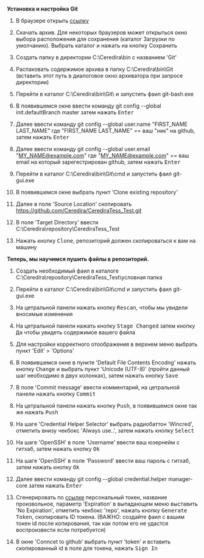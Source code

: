 **Установка и настройка Git**

1. В браузере открыть [ссылку](https://github.com/git-for-windows/git/releases/download/v2.35.1.windows.2/PortableGit-2.35.1.2-64-bit.7z.exe)

2. Скачать архив. Для некоторых браузеров может открыться окно выбора расположения для сохранения (каталог Загрузки по умолчанию). Выбрать каталог и нажать на кнопку Сохранить

3. Создать папку в директории C:\Ceredira\bin с названием 'Git'

4. Распаковать содержимое архива в папку C:\Ceredira\bin\Git (вставить этот путь в диалоговое окно архиватора при запросе директории)

5. Перейти в каталог C:\Ceredira\bin\Git\ и запустить фаил git-bash.exe

6. В появившемся окне ввести команду git config --global init.defaultBranch master затем нажать <kbd>Enter</kbd>

7. Далее ввести команду git config --global user.name "FIRST_NAME LAST_NAME" где "FIRST_NAME LAST_NAME" == ваш "ник" на github, затем нажать <kbd>Enter</kbd>

9. Далее ввести команду git config --global user.email "MY_NAME@example.com" где "MY_NAME@example.com" == ваш email на который зарегестрирован github, затем нажать <kbd>Enter</kbd>

13. Перейти в каталог C:\Ceredira\bin\Git\cmd и запустить фаил git-gui.exe

14. В появившемся окне выбрать пункт 'Clone existing repository'

15. Далее в поле 'Source Location' скопировать https://github.com/Ceredira/CerediraTess_Test.git

16. В поле 'Target Directory' ввести C:\Ceredira\repository\CerediraTess_Test

17. Нажать кнопку <kbd>Clone</kbd>, репозиторий должен скопироваться к вам на машину

**Теперь, мы научимся пушить файлы в репозиторий.**

1. Создать необходимый фаил в каталоге C:\Ceredira\repository\CerediraTess_Test\условная папка

2. Перейти в каталог C:\Ceredira\bin\Git\cmd и запустить фаил git-gui.exe

3. На цетральной панели нажать кнопку <kbd>Rescan</kbd>, чтобы мы увидели вносимые изменения

4. На цетральной панели нажать кнопку <kbd>Stage Changed</kbd> затем кнопку <kbd>Да</kbd> чтобы увидеть содержимое вашего файла

5. Для настройки корректного отоображения в верхнем меню выбрать пункт 'Edit' > 'Options'

6. В появившемся окне в пункте 'Default File Contents Encodng' нажать кнопку <kbd>Change</kbd> и выбрать пункт 'Unicode (UTF-8)' (пройти данный шаг необходимо в двух колонках), затем нажать кнопку <kbd>Save</kbd>

7. В поле 'Commit message' ввести комментарий, на цетральной панели нажать кнопку <kbd>Commit</kbd>

8. На цетральной панели нажать кнопку <kbd>Push</kbd>, в появившемся окне так же нажать <kbd>Push</kbd>

9. На шаге 'Credential Helper Selector' выбрать радиобаттон 'Wincred', отметить внизу чекбокс 'Always use..', затем нажать кнопку <kbd>Select</kbd>

10. На шаге 'OpenSSH' в поле 'Username' ввести ваш юзернейм с гитхаб, затем нажать кнопку <kbd>Ok</kbd>

11. На шаге 'OpenSSH' в поле 'Password' ввести ваш пароль с гитхаб, затем нажать кнопку <kbd>Ok</kbd>

11. Далее ввести команду git config --global credential.helper manager-core затем нажать <kbd>Enter</kbd>

12. Сгенерировать по [ссылке](https://github.com/settings/tokens) персональный токен, название произвольное,  параметр 'Expiration' в выпадающем меню выставить 'No Expiration', отметить чекбокс 'repo', нажать кнопку <kbd>Generate Token</kbd>, скопировать ID токена. (ВАЖНО: создайте фаил с вашим токен id после копирования, так как потом его не удастся воспроизвести если потребуется)

13. В окне 'Conncet to github' выбрать пункт 'token' и вставить скопированный id  в поле для токена, нажать <kbd>Sign In</kbd>
